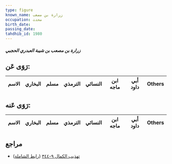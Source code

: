 ```yaml
---
type: figure
known_name: زرارة بن مصعب
occupation: محدث
birth_date:
passing_date:
tahdhib_id: 1980
---
```

##### زرارة بن مصعب بن شيبة العبدري الحجبي

## رَوَى عَن:
| الاسم | البخاري | مسلم | الترمذي | النسائي | ابن ماجه | أبي داود | Others |
| ----- | ------- | ---- | ------- | ------- | -------- | -------- | ------ |
## رَوَى عَنه:
| الاسم | البخاري | مسلم | الترمذي | النسائي | ابن ماجه | أبي داود | Others |
| ----- | ------- | ---- | ------- | ------- | -------- | -------- | ------ |
## مراجع
- [تهذيب الكمال ٩-٣٤٤](obsidian://open?vault=Tahdhib-al-Kamal&file=Figures/١٩٨٠-زرارة%20بن%20مصعب%20بن%20شيبة%20العبدري%20الحجبي) ([رابط الشاملة](https://shamela.ws/book/3722/4584))